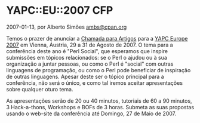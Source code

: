 
# YAPC::EU::2007 CFP

 2007-01-13, por Alberto Simões <ambs@cpan.org>

 <p>Temos o prazer de anunciar a <a
href="http://vienna.yapceurope.org/ye2007/cfp.html">Chamada para Artigos</a> para a <a href="http://vienna.yapceurope.org/ye2007/">YAPC Europe 2007</a> em Vienna, Áustria, 29 a 31 de Agosto de 2007. O tema para a conferência deste ano é "Perl Social", que esperamos que inspire submissões em tópicos relacionados: se o Perl o ajudou ou à sua organização a juntar pessoas, ou como o Perl é "social" com outras linguagens de programação, ou como o Perl pode beneficiar de inspiração de outras linguagens. Apesar deste ser o tópico principal para a conferência, não será o único, e como tal iremos aceitar apresentações sobre qualquer oturo tema.</p> 
<p>As apresentações serão de 20 ou 40 minutos, tutoriais de 60 a 90 minutos, 3 Hack-a-thons, Workshops e BOFs de 3 horas. Submeta as suas propostas usando o web-site da conferência até Domingo, 27 de Maio de 2007.</p>
